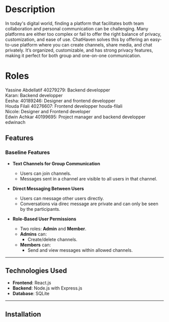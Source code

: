 # Description 
In today's digital world, finding a platform that facilitates both team collaboration and personal communication can be challenging. Many platforms are either too complex or fail to offer the right balance of privacy, customization, and ease of use. ChatHaven solves this by offering an easy-to-use platform where you can create channels, share media, and chat privately. It’s organized, customizable, and has strong privacy features, making it perfect for both group and one-on-one communication.

# Roles
Yassine Abdellatif 40279279: Backend developper
<br/>
Karan: Backend developper
<br/>
Eesha: 40189246: Designer and frontend developper
<br/>
Houda Filali 40276607: Frontend developper
houda-filali
<br/>
Nicole: Designer and Frontend developer
<br/>
Edwin Achkar 40199695: Project manager and backend developper
edwinach
<br/>

## Features  

### Baseline Features  
- **Text Channels for Group Communication**  
  - Users can join channels. 
  - Messages sent in a channel are visible to all users in that channel.  

- **Direct Messaging Between Users**  
  - Users can message other users directly.  
  - Conversations via direc message are private and can only be seen by the participants.  

- **Role-Based User Permissions**  
  - Two roles: **Admin** and **Member**.  
  - **Admins** can:
    - Create/delete channels.  
  - **Members** can:
    - Send and view messages within allowed channels.  

---

## Technologies Used

- **Frontend**: React.js  
- **Backend**: Node.js with Express.js
- **Database**: SQLite

---

## Installation  

